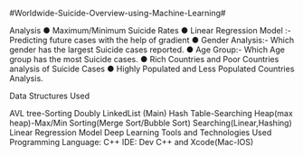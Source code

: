 
#Worldwide-Suicide-Overview-using-Machine-Learning#

Analysis ● Maximum/Minimum Suicide Rates ● Linear Regression Model :- Predicting future cases with the help of gradient ● Gender Analysis:- Which gender has the largest Suicide cases reported. ● Age Group:- Which Age group has the most Suicide cases. ● Rich Countries and Poor Countries analysis of Suicide Cases ● Highly Populated and Less Populated Countries Analysis.

Data Structures Used

AVL tree-Sorting
Doubly LinkedList (Main)
Hash Table-Searching
Heap(max heap)-Max/Min
Sorting(Merge Sort/Bubble Sort)
Searching(Linear,Hashing)
Linear Regression Model
Deep Learning
Tools and Technologies Used Programming Language: C++ IDE: Dev C++ and Xcode(Mac-IOS)
